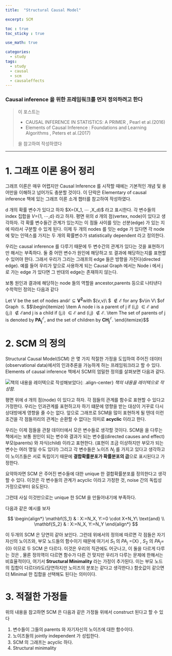 ```yaml
---
title:  "Structural Causal Model"

excerpt: SCM 

toc : true
toc_sticky : true  

use_math: true

categories:
  - study
tags:
  - study
  - causal
  - scm 
  - causaleffects 
---
```

###  Causal inference 을 위한 프레임워크를 먼저 정의하려고 한다

>이 포스트는
> - CAUSAL INFERENCE IN STATISTICS: A PRIMER , Pearl et al.(2016)
> - Elements of Causal Inference : Foundations and Learning Algorithms , Peters et al.(2017)
> 
> 을 참고하여 작성하였다  
 
---
# 1.  그래프 이론 용어 정리

그래프 이론은 매우 어렵지만 Causal Inference  를 시작할 때에는 기본적인 개념 및 용어만을
이해하고 넘어가도 충분할 것이다. 이 단락은 Elementary of causal inference 책에 있는 그래프 이론
소개 챕터를 참고하여 작성하였다.

d 개의 확률 변수가 있다고 하자 $X=(X_1, $\cdots$ ,X_d)$  라고 표시한다.  각 변수들의 index 집합을 $V$=\{1, $\cdots$,d\} 라고 하자.
평면 위의 d 개의 점(vertex, node)이 있다고 생각하자. 각 확률 변수들간 관계가 있는지는 이 점들 사이를 잇는 선분(edge) 가 있는 지에 따라서
구분할 수 있게 된다. 이제 두 개의 nodes 를 잇는 edge 가 있다면 각 node 에 맞는 인덱스를 가지는
두 개의 확률변수가 statistically dependent 라고 정의한다. 

우리는 causal inference 를 다루기 때문에 두 변수간의 관계가 있다는 것을 표현하기만 해서는 부족하다. 둘 중
어떤 변수가 원인에 해당하고 또 결과에 해당하는지를 표현할 수 있어야 한다. 그래서 우리가 그리는 그래프의
edge 들은 방향을 가진다(directed edge). 예를 들어 우리가 앞으로 사용하게 되는
Causal Graph 에서는 Node i 에서 j 로 가는 edge 가 있다면 그 반대의 edge는 존재하지 않는다.

보통 원인과 결과에 해당하는 node 들의 역할을 ancestor,parents 등으로 나타낸다
수학적인 정의는 다음과 같다 


Let V be the set of nodes and$\mathbb{\mathcal{E}}\subseteq\mathbf{V^{2}}$with
$(v,v)\ $ $\notin\mathbb{\mathcal{E}}$ for any $v\in V\ $of Graph
$\mathbb{\mathcal{\ G}}.$
$$\begin{itemize}
\item A node i is a parent of j if (i,j) $\in\mathbb{\mathcal{E}}$ and
(j,i) $\notin\mathbb{\mathcal{E}}$and j is a child if (j,i) $\in\mathbb{\mathcal{E}}$
and (i,j) $\notin\mathbb{\mathcal{E}}$.
\item The set of parents of j is denoted by $\mathbf{PA_{j}^{\mathcal{E}}}$,
and the set of children by $\mathbf{CH_{j}^{\mathcal{E}}}.$
\end{itemize}$$




#  2. SCM  의 정의 

Structural Causal Model(SCM) 은 몆 가지 적절한 가정을 도입하여 주어진 데이터(observational data)에서의 인과추론을 가능하게 하는
프레임워크라고 할 수 있다. Elements of causal inference 책에서 SCM의 엄밀한 정의를 살펴보면 다음과 같다.

![책의 내용을 레이텍으로 작성해보았다](https://user-images.githubusercontent.com/113276452/208284794-4227b7a9-1cb6-40ae-bad0-3d11a5cd74ea.png){: .align-center}
 *책의 내용을 레이텍으로 작성함.*

 평면 위에 d 개의 점(node) 이 있다고 하자. 각 점들의 관계를 함수로 표현할 수 있다고 가정한다.
우리는 인과관계를 표현하고자 하기 떄문에 영향을 받는 대상이 거꾸로 다시 상대방에게 영향을 줄 수는 없다.
앞으로 그래프로 SCM을 많이 표현하게 될 텐데 이런 조건을 각 점들끼리의 관계는 순환할 수 없다는 의미로 **acyclic** 이라고 한다.
 
우리는 이제 점들을 관찰 데이터에서 모은 변수들로 생각할 것이다. SCM을 을 다루는 책에서는 보통 원인이 되는 변수와 결과가 되는 변수를(directed causes and effect)
부모(parents) 와 자식(child) 이라고 표현한다. (표현이 조금 이상하지만 부모가 되는 변수는 여러 명일 수도 있다!) 그리고 각 변수들은 노이즈 $N_j$ 를 가지고 있다고 생각하고 이 노이즈들은 서로 독립이기 때문에 
**결합확률분포가 확률분포의 곱**으로 표시된다고 가정한다.

요약하자면 SCM 은  주어진 변수들에 대한  unique 한 결합확률분포를 정의한다고 생각할 수 있다.
이것은 각 변수들의 관계가  acyclic 이라고 가정한 것,  noise 간의 독립성 가정으로부터 유도된다.

그런데 사실 이것만으로는 unique 한 SCM 을 만들어내기에 부족하다.

다음과 같은 예시를 보자

$$
\begin{align*}
\mathbf{S_1} & : X:=N_X, Y:=0 \cdot X+N_Y\  \text{and} \\ 
\mathbf{S_2} & : X:=N_X, Y:=N_Y
\end{align*}
$$

이 두개의 SCM 은 당연히 같아 보인다. 그런데 위에서의 정의에 따르면 각 점들은 자기 자신의 노이즈와, 부모 노드들의
함수이기 때문에 여기서 $S_1$ 의 $PA_j$ =\{X\} , $S_2$ 의 $PA_j$=\{0\} 이므로 두 SCM 은 다르다. 이것은 우리의 직관에도 어긋나고,
이 둘을 다르게 다루는 것은 , 물론 정의역이 다르면 함수가 다른 건 맞지만 우리가 다루는 문제에 한해서는 비효율적이다,
여기서 **Structural Minimality** 라는 가정이 추가된다. 이는 부모 노드의 집합이 다르더라도(당연하지만 노이즈의 분포는 같다고
생각한다.) 함숫값이 같으면 더 Minimal 한 집합을 선택해도 된다는 의미이다.






# 3. 적절한 가정들
위의 내용을 참고하면
SCM 은 다음과 같은 가정들 위에서  construct 된다고 할 수 있다 

1.  변수들이 그들의 parents 와 자기자신의 노이즈에 대한 함수이다.
2.  노이즈들의  jointly independent 가 성립한다.
3.  SCM 의 그래프는 acyclic 하다.
4.  Structural minimality
